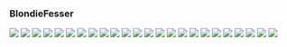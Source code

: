 ### BlondieFesser
![](https://i8.fuskator.com/large/b9Z-gOrmEi6/Shaved-Busty-Blonde-Schoolgirl-Briana-Banderas-with-Pigtails-2.jpg)
![](https://i8.fuskator.com/large/b9Z-gOrmEi6/Shaved-Busty-Blonde-Schoolgirl-Briana-Banderas-with-Pigtails-5.jpg)
![](https://i8.fuskator.com/large/b9Z-gOrmEi6/Shaved-Busty-Blonde-Schoolgirl-Briana-Banderas-with-Pigtails-11.jpg)
![](https://i8.fuskator.com/large/b9Z-gOrmEi6/Shaved-Busty-Blonde-Schoolgirl-Briana-Banderas-with-Pigtails-12.jpg)
![](https://i8.fuskator.com/large/lnOZ8dJ19GZ/image-1.jpg)
![](https://i8.fuskator.com/large/lnOZ8dJ19GZ/image-2.jpg)
![](https://i9.fuskator.com/large/hdHt1AodlYF/image-3.jpg)
![](https://i9.fuskator.com/large/hdHt1AodlYF/image-5.jpg)
![](https://i9.fuskator.com/large/hdHt1AodlYF/image-6.jpg)
![](https://i9.fuskator.com/large/hdHt1AodlYF/image-7.jpg)
![](https://i9.fuskator.com/large/hdHt1AodlYF/image-8.jpg)
![](https://i9.fuskator.com/large/hdHt1AodlYF/image-9.jpg)
![](https://i9.fuskator.com/large/hdHt1AodlYF/image-11.jpg)
![](https://i9.fuskator.com/large/hdHt1AodlYF/image-12.jpg)
![](https://i9.fuskator.com/large/hdHt1AodlYF/image-13.jpg)
![](https://i9.fuskator.com/large/hdHt1AodlYF/image-14.jpg)
![](https://i9.fuskator.com/large/hdHt1AodlYF/image-16.jpg)
![](https://i9.fuskator.com/large/mAVJKVBOIMG/image-7.jpg)
![](https://i8.fuskator.com/large/kEfJNqsfOdW/Shaved-Blonde-Babe-3.jpg)
![](https://i8.fuskator.com/large/kEfJNqsfOdW/Shaved-Blonde-Babe-5.jpg)
![](https://i9.fuskator.com/large/ikb3EwLbciO/image-4.jpg)
![](https://i9.fuskator.com/large/ikb3EwLbciO/image-5.jpg)
![](https://i9.fuskator.com/large/ikb3EwLbciO/image-6.jpg)
![](https://i9.fuskator.com/large/ikb3EwLbciO/image-8.jpg)
